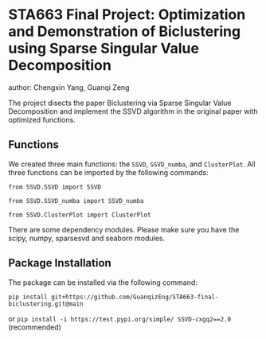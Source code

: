 # STA663 Final Project: Optimization and Demonstration of Biclustering using Sparse Singular Value Decomposition

author: Chengxin Yang, Guanqi Zeng

The project disects the paper Biclustering via Sparse Singular Value Decomposition and implement the SSVD algorithm in the original paper with optimized functions.

## Functions 

We created three main functions: the `SSVD`, `SSVD_numba`, and `ClusterPlot`. All three functions can be imported by the following commands:

`from SSVD.SSVD import SSVD`

`from SSVD.SSVD_numba import SSVD_numba`

`from SSVD.ClusterPlot import ClusterPlot`

There are some dependency modules. Please make sure you have the scipy, numpy, sparsesvd and seaborn modules.

## Package Installation
The package can be installed via the following command:

`pip install git+https://github.com/GuanqizEng/STA663-final-biclustering.git@main`

or  `pip install -i https://test.pypi.org/simple/ SSVD-cxgq2==2.0` (recommended)